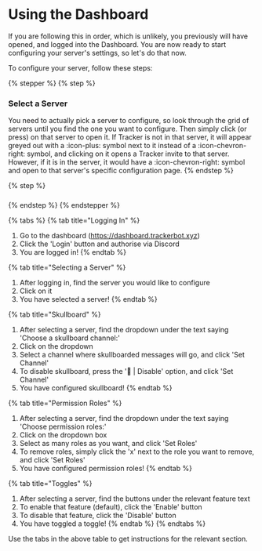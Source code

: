 # Using the Dashboard

If you are following this in order, which is unlikely, you previously will have opened, and logged into the Dashboard. You are now ready to start configuring your server's settings, so let's do that now.

To configure your server, follow these steps:

{% stepper %}
{% step %}
### Select a Server

You need to actually pick a server to configure, so look through the grid of servers until you find the one you want to configure. Then simply click (or press) on that server to open it. If Tracker is not in that server, it will appear greyed out with a :icon-plus: symbol next to it instead of a :icon-chevron-right: symbol, and clicking on it opens a Tracker invite to that server. However, if it is in the server, it would have a :icon-chevron-right: symbol and open to that server's specific configuration page.
{% endstep %}

{% step %}
###


{% endstep %}
{% endstepper %}

{% tabs %}
{% tab title="Logging In" %}
1. Go to the dashboard (https://dashboard.trackerbot.xyz)
2. Click the 'Login' button and authorise via Discord
3. You are logged in!
{% endtab %}

{% tab title="Selecting a Server" %}
1. After logging in, find the server you would like to configure
2. Click on it
3. You have selected a server!
{% endtab %}

{% tab title="Skullboard" %}
1. After selecting a server, find the dropdown under the text saying 'Choose a skullboard channel:'
2. Click on the dropdown
3. Select a channel where skullboarded messages will go, and click 'Set Channel'
4. To disable skullboard, press the '🚫 | Disable' option, and click 'Set Channel'
5. You have configured skullboard!
{% endtab %}

{% tab title="Permission Roles" %}
1. After selecting a server, find the dropdown under the text saying 'Choose permission roles:'
2. Click on the dropdown box
3. Select as many roles as you want, and click 'Set Roles'
4. To remove roles, simply click the 'x' next to the role you want to remove, and click 'Set Roles'
5. You have configured permission roles!
{% endtab %}

{% tab title="Toggles" %}
1. After selecting a server, find the buttons under the relevant feature text
2. To enable that feature (default), click the 'Enable' button
3. To disable that feature, click the 'Disable' button
4. You have toggled a toggle!
{% endtab %}
{% endtabs %}

Use the tabs in the above table to get instructions for the relevant section.&#x20;
